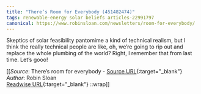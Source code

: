 ```yaml
---
title: "There’s Room for Everybody (451482474)"
tags: renewable-energy solar beliefs articles-22991797
canonical: https://www.robinsloan.com/newsletters/room-for-everybody/
---
```


Skeptics of solar feasibility pantomime a kind of technical realism, but I think the really technical people are like, oh, we’re going to rip out and replace the whole plumbing of the world? Right, I remember that from last time. Let’s gooo!


[[_Source_: There’s room for everybody - [Source URL](https://www.robinsloan.com/newsletters/room-for-everybody/){:target="_blank"}<br>
_Author_: Robin Sloan<br>
[Readwise URL](https://readwise.io/open/451482474){:target="_blank"}
::wrap]]